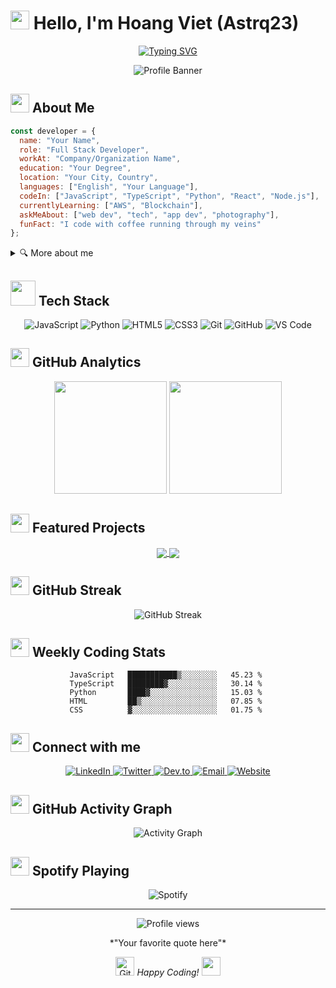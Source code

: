 # <img src="https://media.giphy.com/media/hvRJCLFzcasrR4ia7z/giphy.gif" width="30px"> Hello, I'm Hoang Viet (Astrq23)

<div align="center">
  
  <!-- Typing SVG by DenverCoder1 - https://github.com/DenverCoder1/readme-typing-svg -->
  <a href="https://git.io/typing-svg"><img src="https://readme-typing-svg.herokuapp.com?font=Fira+Code&pause=1000&color=F7D650&center=true&vCenter=true&width=435&lines=AI+Engineer;Computer+Vision;Always+Learning+New+Things" alt="Typing SVG" /></a>

  ![Profile Banner](/api/placeholder/1000/250)
</div>

## <img src="https://media.giphy.com/media/WUlplcMpOCEmTGBtBW/giphy.gif" width="30"> About Me

```javascript
const developer = {
  name: "Your Name",
  role: "Full Stack Developer",
  workAt: "Company/Organization Name",
  education: "Your Degree",
  location: "Your City, Country",
  languages: ["English", "Your Language"],
  codeIn: ["JavaScript", "TypeScript", "Python", "React", "Node.js"],
  currentlyLearning: ["AWS", "Blockchain"],
  askMeAbout: ["web dev", "tech", "app dev", "photography"],
  funFact: "I code with coffee running through my veins"
};
```

<details>
<summary>🔍 More about me</summary>
<br>

I'm a passionate developer with over [X years] of experience in [your field]. I love solving complex problems and turning ideas into reality through elegant code. My journey in tech started when [brief story about how you started coding].

When I'm not coding, you'll find me [your hobbies/interests outside of coding].

</details>

## <img src="https://media.giphy.com/media/j2pOGeGYKe2xCCKwfi/giphy.gif" width="40"> Tech Stack

<div align="center">
  
  ![JavaScript](https://img.shields.io/badge/-JavaScript-black?style=for-the-badge&logo=javascript)
  ![Python](https://img.shields.io/badge/-Python-3776AB?style=for-the-badge&logo=python&logoColor=white)
  ![HTML5](https://img.shields.io/badge/-HTML5-E34F26?style=for-the-badge&logo=html5&logoColor=white)
  ![CSS3](https://img.shields.io/badge/-CSS3-1572B6?style=for-the-badge&logo=css3&logoColor=white)
  ![Git](https://img.shields.io/badge/-Git-F05032?style=for-the-badge&logo=git&logoColor=white)
  ![GitHub](https://img.shields.io/badge/-GitHub-181717?style=for-the-badge&logo=github)
  ![VS Code](https://img.shields.io/badge/-VS%20Code-007ACC?style=for-the-badge&logo=visual-studio-code&logoColor=white)
  
</div>

## <img src="https://media.giphy.com/media/iY8CRBdQXODJSCERIr/giphy.gif" width="30"> GitHub Analytics

<div align="center">
  <img height="180em" src="https://github-readme-stats.vercel.app/api?username=yourusername&show_icons=true&theme=tokyonight&include_all_commits=true&count_private=true&border_radius=8&hide_border=true"/>
  <img height="180em" src="https://github-readme-stats.vercel.app/api/top-langs/?username=yourusername&layout=compact&langs_count=7&theme=tokyonight&border_radius=8&hide_border=true"/>
</div>

## <img src="https://media.giphy.com/media/dxn6fRlTIShoeBr69N/giphy.gif" width="30"> Featured Projects

<div align="center">
  
  <!-- Project Card Format -->
  <a href="https://github.com/yourusername/project1">
    <img align="center" src="https://github-readme-stats.vercel.app/api/pin/?username=yourusername&repo=project1&theme=tokyonight&border_radius=8&hide_border=true" />
  </a>
  <a href="https://github.com/yourusername/project2">
    <img align="center" src="https://github-readme-stats.vercel.app/api/pin/?username=yourusername&repo=project2&theme=tokyonight&border_radius=8&hide_border=true" />
  </a>
  
</div>

## <img src="https://media.giphy.com/media/gRYTjQAs00LOvFy4s5/giphy.gif" width="30"> GitHub Streak

<div align="center">
  <img src="http://github-readme-streak-stats.herokuapp.com?user=yourusername&theme=tokyonight&hide_border=true&border_radius=8&date_format=M%20j%5B%2C%20Y%5D&background=1A1B27&stroke=8A8AFF" alt="GitHub Streak" />
</div>

## <img src="https://media.giphy.com/media/HQTYdpx1yhxWpugAi2/giphy.gif" width="30"> Weekly Coding Stats

<div align="center">
  
<!--START_SECTION:waka-->
```text
JavaScript   ███████████▒░░░░░░░░   45.23 % 
TypeScript   ████████▓░░░░░░░░░░░   30.14 % 
Python       ████▓░░░░░░░░░░░░░░░   15.03 % 
HTML         ██▒░░░░░░░░░░░░░░░░░   07.85 % 
CSS          ▓░░░░░░░░░░░░░░░░░░░   01.75 % 
```
<!--END_SECTION:waka-->

</div>

## <img src="https://media.giphy.com/media/LnQjpWaON8nhr21vNW/giphy.gif" width="30"> Connect with me

<div align="center">
  
  <a href="https://linkedin.com/in/yourusername">
    <img src="https://img.shields.io/badge/LinkedIn-0077B5?style=for-the-badge&logo=linkedin&logoColor=white" alt="LinkedIn"/>
  </a>
  <a href="https://twitter.com/yourusername">
    <img src="https://img.shields.io/badge/Twitter-1DA1F2?style=for-the-badge&logo=twitter&logoColor=white" alt="Twitter"/>
  </a>
  <a href="https://dev.to/yourusername">
    <img src="https://img.shields.io/badge/dev.to-0A0A0A?style=for-the-badge&logo=dev.to&logoColor=white" alt="Dev.to"/>
  </a>
  <a href="mailto:your.email@example.com">
    <img src="https://img.shields.io/badge/Email-D14836?style=for-the-badge&logo=gmail&logoColor=white" alt="Email"/>
  </a>
  <a href="https://yourwebsite.com">
    <img src="https://img.shields.io/badge/Website-4285F4?style=for-the-badge&logo=google-chrome&logoColor=white" alt="Website"/>
  </a>
  
</div>

## <img src="https://media.giphy.com/media/mGcNjsfWAjY5AEZNw6/giphy.gif" width="30"> GitHub Activity Graph

<div align="center">
  <img alt="Activity Graph" src="https://activity-graph.herokuapp.com/graph?username=yourusername&theme=tokyo-night&hide_border=true" />
</div>

## <img src="https://media.giphy.com/media/jpVnC65DmYeyRL4LHS/giphy.gif" width="30"> Spotify Playing

<div align="center">
  
  ![Spotify](https://spotify-recently-played-readme.vercel.app/api?user=yourusername&count=1)
  
</div>

---

<div align="center">
  
  <img src="https://komarev.com/ghpvc/?username=yourusername&label=Profile%20views&color=6e5494&style=for-the-badge" alt="Profile views" />

  <p>*"Your favorite quote here"*</p>

  <img src="https://media.giphy.com/media/QaMcXSekUWx7aogAUr/giphy.gif" width="30" title="GitHub-Status"/> 
  <i>Happy Coding!</i> <img src="https://media.giphy.com/media/WUlplcMpOCEmTGBtBW/giphy.gif" width="30">
  
</div>

<!--
Tips for customizing your README:
1. Replace 'yourusername' with your actual GitHub username
2. Replace placeholder images with your actual images
3. Update the tech stack badges to match your skills
4. Add details about your actual projects
5. Replace contact info with your real information
6. To enable the WakaTime stats, follow these instructions: https://github.com/anmol098/waka-readme-stats
7. To enable the GitHub activity graph, set up this action: https://github.com/Ashutosh00710/github-readme-activity-graph
-->
